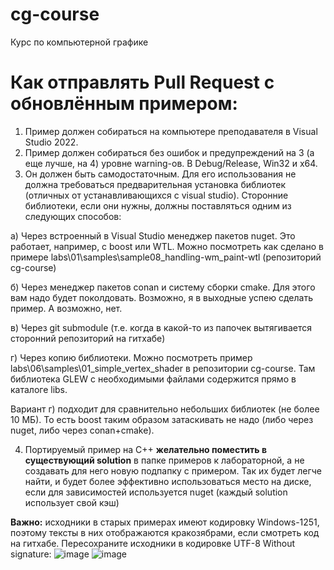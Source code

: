 # cg-course
Курс по компьютерной графике

# Как отправлять Pull Request с обновлённым примером:
1) Пример должен собираться на компьютере преподавателя в Visual Studio 2022.
2) Пример должен собираться без ошибок и предупреждений на 3 (а еще лучше, на 4) уровне warning-ов. В Debug/Release, Win32 и x64.
3) Он должен быть самодостаточным. Для его использования не должна требоваться предварительная установка библиотек (отличных от устанавливающихся с visual studio). Сторонние библиотеки, если они нужны, должны поставляться одним из следующих способов:

a) Через встроенный в Visual Studio менеджер пакетов nuget. Это работает, например, с boost или WTL. Можно посмотреть как сделано в примере labs\01\samples\sample08_handling-wm_paint-wtl (репозиторий cg-course)

б) Через менеджер пакетов conan и систему сборки cmake. Для этого вам надо будет поколдовать. Возможно, я в выходные успею сделать пример. А возможно, нет.

в) Через git submodule (т.е. когда в какой-то из папочек вытягивается сторонний репозиторий на гитхабе)

г) Через копию библиотеки. Можно посмотреть пример labs\06\samples\01_simple_vertex_shader в репозитории cg-course. Там библиотека GLEW с необходимыми файлами содержится прямо в каталоге libs. 

Вариант г) подходит для сравнительно небольших библиотек (не более 10 МБ). То есть boost таким образом затаскивать не надо (либо через nuget, либо через conan+cmake).

4) Портируемый пример на C++ **желательно поместить в существующий solution** в папке примеров к лабораторной, а не создавать для него новую подпапку с примером. Так их будет легче найти, и будет более эффективно использоваться место на диске, если для зависимостей используется nuget (каждый solution использует свой кэш)

**Важно:** исходники в старых примерах имеют кодировку Windows-1251, поэтому тексты в них отображаются кракозябрами, если смотреть код на гитхабе. Пересохраните исходники в кодировке UTF-8 Without signature:
![image](https://github.com/alexey-malov/cg-course/assets/6040682/553a9e14-76aa-48a7-aea6-fd758603a142)
![image](https://github.com/alexey-malov/cg-course/assets/6040682/ac212a00-a621-415c-a80b-1533b38ac9b8)
